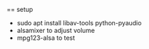== setup
 * sudo apt install libav-tools python-pyaudio
 * alsamixer to adjust volume
 * mpg123-alsa to test
